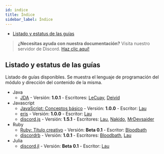 ```yaml
---
id: indice
title: Índice
sidebar_label: Índice 
---
```


* [Listado y estatus de las guías](#listado-y-estatus-de-las-guías)

> **¿Necesitas ayuda con nuestra documentación?** Visita nuestro servidor de Discord. [Haz clic aquí!](https://discord.gg/KSDevqR)

## Listado y estatus de las guías
Listado de guías disponibles. Se muestra el lenguaje de programación del módulo y dirección del contenido de la misma.

* Java
    * [JDA](java/jda/jda-1) - Versión: **1.0.1** - Escritores: [LeCuay](), [Deivid]()
* Javascript
    * [JavaScript: Conceptos básico](Javascript/guia-javascript/js-guia-1) - Versión: **1.0.0** - Escritor: [Lau](https://github.com/Lauuu)
    * [eris](Javascript/eris/eris-1) - Versión: **1.0.0** - Escritor: [Lau](https://github.com/Lauuu)
    * [discord.js](Javascript/djs/djs-1) - Versión: **1.5.1** - Escritores: [Lau](https://github.com/Lauuu), [Nakido](https://github.com/Nakido), [MrDevsaider](https://github.com/MrDevsaider)
* Ruby
    * [Ruby: Título creativo](ruby/guía/guia-1) - Versión: **Beta 0.1** - Escritor: [Bloodbath](https://github.com/MagicNeko15)
    * [discordrb](ruby/discordrb/drb-1) - Versión: **1.0.1** - Escritores: [Bloodbath](https://github.com/MagicNeko15), [Lau](https://github.com/Lauuu)
* Julia
    * [discord.jl](julia/djl/djl-1) - Versión: **Beta 0.1** - Escritor: [Lau](https://github.com/Lauuu) 